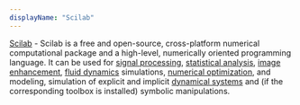 ```yaml
---
displayName: "Scilab"
---
```


[Scilab](https://www.scilab.org/) - Scilab is a free and open-source, cross-platform numerical computational package and a high-level, numerically oriented programming language. It can be used for [signal processing](https://en.wikipedia.org/wiki/Signal_processing), [statistical analysis](https://en.wikipedia.org/wiki/Statistical_analysis), [image enhancement](https://en.wikipedia.org/wiki/Image_processing), [fluid dynamics](https://en.wikipedia.org/wiki/Fluid_dynamics) simulations, [numerical optimization](<https://en.wikipedia.org/wiki/Optimization_(mathematics)>), and modeling, simulation of explicit and implicit [dynamical systems](https://en.wikipedia.org/wiki/Dynamical_system) and (if the corresponding toolbox is installed) symbolic manipulations.